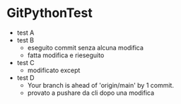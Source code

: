 # GitPythonTest

+ test A
+ test B
	+ eseguito commit senza alcuna modifica
	+ fatta modifica e rieseguito
+ test C
	+ modificato except
+ test D
	+ Your branch is ahead of 'origin/main' by 1 commit.
	+ provato a pushare da cli dopo una modifica
